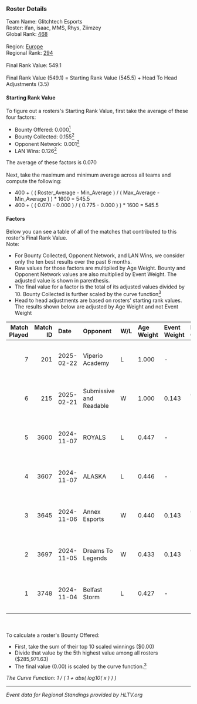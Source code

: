 ### Roster Details<br />
Team Name: Glitchtech Esports<br />
Roster: ifan, isaac, MMS, Rhys, Ziimzey<br />
Global Rank: [468](../../standings_global_2025_02_28.md)<br />
<br />
Region: [Europe]( ../../standings_europe_2025_02_28.md)<br />
Regional Rank: [294]( ../../standings_europe_2025_02_28.md)<br />
<br />
Final Rank Value:  549.1<br />
<br />
Final Rank Value (549.1) = Starting Rank Value (545.5) + Head To Head Adjustments (3.5)<br />

#### Starting Rank Value<br />
To figure out a rosters's Starting Rank Value, first take the average of these four factors:<br />
- Bounty Offered: 0.000[<sup>1</sup>](#table2)
- Bounty Collected: 0.155[<sup>2</sup>](#table1)
- Opponent Network: 0.001[<sup>2</sup>](#table1)
- LAN Wins: 0.126[<sup>2</sup>](#table1)

The average of these factors is 0.070<br />
<br />
Next, take the maximum and minimum average across all teams and compute the following:<br />
- 400 + ( ( Roster_Average - Min_Average ) / ( Max_Average - Min_Average ) ) * 1600 = 545.5
- 400 + ( ( 0.070 - 0.000 ) / ( 0.775 - 0.000 ) ) * 1600 = 545.5


#### Factors<br />
Below you can see a table of all of the matches that contributed to this roster's Final Rank Value.<br />
Note:<br />

- For Bounty Collected, Opponent Network, and LAN Wins, we consider only the ten best results over the past 6 months.
- Raw values for those factors are multiplied by Age Weight. Bounty and Opponent Network values are also multiplied by Event Weight. The adjusted value is shown in parenthesis.
- The final value for a factor is the total of its adjusted values divided by 10. Bounty Collected is further scaled by the curve function[<sup>3</sup>](#curveFunction)
- Head to head adjustments are based on rosters' starting rank values. The results shown below are adjusted by Age Weight and not Event Weight
<span id="table1"></span><br />


| Match Played | Match ID | Date       | Opponent                | W/L | Age Weight | Event Weight | Bounty Collected | Opponent Network | LAN Wins  | H2H Adj. | Roster                              |
| -: | -: | :- | :- | :- | :- | :- | :- | :- | :- | -: | :- |
|            7 |      201 | 2025-02-22 | Viperio Academy         | L   | 1.000      | -            | -                | -                | -         |   -13.79 | ifan, isaac, MMS, Rhys, Ziimzey     |
|            6 |      215 | 2025-02-21 | Submissive and Readable | W   | 1.000      | 0.143        | 0.000 (0.000)    | 0.000 (0.000)    | 1 (1.000) |     9.02 | ifan, isaac, MMS, Rhys, Ziimzey     |
|            5 |     3600 | 2024-11-07 | ROYALS                  | L   | 0.447      | -            | -                | -                | -         |    -4.20 | ifan, maddeN, Rhys, Yoshwa, Ziimzey |
|            4 |     3607 | 2024-11-07 | ALASKA                  | L   | 0.446      | -            | -                | -                | -         |    -0.73 | ifan, maddeN, Rhys, Yoshwa, Ziimzey |
|            3 |     3645 | 2024-11-06 | Annex Esports           | W   | 0.440      | 0.143        | 0.000 (0.000)    | 0.064 (0.004)    | 0 (0.000) |     8.14 | ifan, maddeN, Rhys, Yoshwa, Ziimzey |
|            2 |     3697 | 2024-11-05 | Dreams To Legends       | W   | 0.433      | 0.143        | 0.000 (0.000)    | 0.090 (0.006)    | 0 (0.000) |     8.42 | ifan, maddeN, Rhys, Yoshwa, Ziimzey |
|            1 |     3748 | 2024-11-04 | Belfast Storm           | L   | 0.427      | -            | -                | -                | -         |    -3.33 | ifan, maddeN, Rhys, Yoshwa, Ziimzey |

<br />
<span id="table2"></span><br />
To calculate a roster's Bounty Offered:<br />

- First, take the sum of their top 10 scaled winnings ($0.00)
- Divide that value by the 5th highest value among all rosters ($285,971.63)
- The final value (0.00) is scaled by the curve function.[<sup>3</sup>](#curveFunction)

<span id="curveFunction"></span>_The Curve Function: 1 / ( 1 + abs( log10( x ) ) )_<br />

---
_Event data for Regional Standings provided by HLTV.org_<br />
